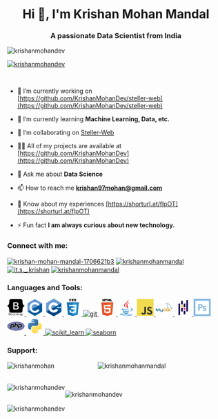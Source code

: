 <h1 align="center">Hi 👋, I'm Krishan Mohan Mandal</h1>
<h3 align="center">A passionate Data Scientist from India</h3>

<p align="left"> <img src="https://komarev.com/ghpvc/?username=krishanmohandev&label=Profile%20views&color=0e75b6&style=flat" alt="krishanmohandev" /> </p>

<p align="left"> <a href="https://github.com/ryo-ma/github-profile-trophy"><img src="https://github-profile-trophy.vercel.app/?username=krishanmohandev" alt="krishanmohandev" /></a> </p>

<p align="left"> <a href="https://twitter.com/" target="blank"><img src="https://img.shields.io/twitter/follow/?logo=twitter&style=for-the-badge" alt="" /></a> </p>

- 🔭 I’m currently working on [https://github.com/KrishanMohanDev/steller-web](https://github.com/KrishanMohanDev/steller-web)

- 🌱 I’m currently learning **Machine Learning, Data, etc.**

- 👯 I’m collaborating on [Steller-Web](https://github.com/KrishanMohanDev/steller-web)

- 👨‍💻 All of my projects are available at [https://github.com/KrishanMohanDev](https://github.com/KrishanMohanDev)

- 💬 Ask me about **Data Science**

- 📫 How to reach me **krishan97mohan@gmail.com**

- 📄 Know about my experiences [https://shorturl.at/flpOT](https://shorturl.at/flpOT)

- ⚡ Fun fact **I am always curious about new technology.**

<h3 align="left">Connect with me:</h3>
<p align="left">
<a href="https://linkedin.com/in/krishan-mohan-mandal-1706621b3" target="blank"><img align="center" src="https://raw.githubusercontent.com/rahuldkjain/github-profile-readme-generator/master/src/images/icons/Social/linked-in-alt.svg" alt="krishan-mohan-mandal-1706621b3" height="30" width="40" /></a>
<a href="https://kaggle.com/krishanmohanmandal" target="blank"><img align="center" src="https://raw.githubusercontent.com/rahuldkjain/github-profile-readme-generator/master/src/images/icons/Social/kaggle.svg" alt="krishanmohanmandal" height="30" width="40" /></a>
<a href="https://instagram.com/it.s._.krishan" target="blank"><img align="center" src="https://raw.githubusercontent.com/rahuldkjain/github-profile-readme-generator/master/src/images/icons/Social/instagram.svg" alt="it.s._.krishan" height="30" width="40" /></a>
<a href="https://www.leetcode.com/krishanmohanmandal" target="blank"><img align="center" src="https://raw.githubusercontent.com/rahuldkjain/github-profile-readme-generator/master/src/images/icons/Social/leet-code.svg" alt="krishanmohanmandal" height="30" width="40" /></a>
</p>

<h3 align="left">Languages and Tools:</h3>
<p align="left"> <a href="https://getbootstrap.com" target="_blank" rel="noreferrer"> <img src="https://raw.githubusercontent.com/devicons/devicon/master/icons/bootstrap/bootstrap-plain-wordmark.svg" alt="bootstrap" width="40" height="40"/> </a> <a href="https://www.cprogramming.com/" target="_blank" rel="noreferrer"> <img src="https://raw.githubusercontent.com/devicons/devicon/master/icons/c/c-original.svg" alt="c" width="40" height="40"/> </a> <a href="https://www.w3schools.com/cpp/" target="_blank" rel="noreferrer"> <img src="https://raw.githubusercontent.com/devicons/devicon/master/icons/cplusplus/cplusplus-original.svg" alt="cplusplus" width="40" height="40"/> </a> <a href="https://www.w3schools.com/css/" target="_blank" rel="noreferrer"> <img src="https://raw.githubusercontent.com/devicons/devicon/master/icons/css3/css3-original-wordmark.svg" alt="css3" width="40" height="40"/> </a> <a href="https://git-scm.com/" target="_blank" rel="noreferrer"> <img src="https://www.vectorlogo.zone/logos/git-scm/git-scm-icon.svg" alt="git" width="40" height="40"/> </a> <a href="https://www.w3.org/html/" target="_blank" rel="noreferrer"> <img src="https://raw.githubusercontent.com/devicons/devicon/master/icons/html5/html5-original-wordmark.svg" alt="html5" width="40" height="40"/> </a> <a href="https://www.java.com" target="_blank" rel="noreferrer"> <img src="https://raw.githubusercontent.com/devicons/devicon/master/icons/java/java-original.svg" alt="java" width="40" height="40"/> </a> <a href="https://developer.mozilla.org/en-US/docs/Web/JavaScript" target="_blank" rel="noreferrer"> <img src="https://raw.githubusercontent.com/devicons/devicon/master/icons/javascript/javascript-original.svg" alt="javascript" width="40" height="40"/> </a> <a href="https://www.mysql.com/" target="_blank" rel="noreferrer"> <img src="https://raw.githubusercontent.com/devicons/devicon/master/icons/mysql/mysql-original-wordmark.svg" alt="mysql" width="40" height="40"/> </a> <a href="https://pandas.pydata.org/" target="_blank" rel="noreferrer"> <img src="https://raw.githubusercontent.com/devicons/devicon/2ae2a900d2f041da66e950e4d48052658d850630/icons/pandas/pandas-original.svg" alt="pandas" width="40" height="40"/> </a> <a href="https://www.photoshop.com/en" target="_blank" rel="noreferrer"> <img src="https://raw.githubusercontent.com/devicons/devicon/master/icons/photoshop/photoshop-line.svg" alt="photoshop" width="40" height="40"/> </a> <a href="https://www.php.net" target="_blank" rel="noreferrer"> <img src="https://raw.githubusercontent.com/devicons/devicon/master/icons/php/php-original.svg" alt="php" width="40" height="40"/> </a> <a href="https://www.python.org" target="_blank" rel="noreferrer"> <img src="https://raw.githubusercontent.com/devicons/devicon/master/icons/python/python-original.svg" alt="python" width="40" height="40"/> </a> <a href="https://scikit-learn.org/" target="_blank" rel="noreferrer"> <img src="https://upload.wikimedia.org/wikipedia/commons/0/05/Scikit_learn_logo_small.svg" alt="scikit_learn" width="40" height="40"/> </a> <a href="https://seaborn.pydata.org/" target="_blank" rel="noreferrer"> <img src="https://seaborn.pydata.org/_images/logo-mark-lightbg.svg" alt="seaborn" width="40" height="40"/> </a> </p>

<h3 align="left">Support:</h3>
<p><a href="https://www.buymeacoffee.com/krishanmohan"> <img align="left" src="https://cdn.buymeacoffee.com/buttons/v2/default-yellow.png" height="50" width="210" alt="krishanmohan" /></a><a href="https://ko-fi.com/krishanmohanmandal"> <img align="left" src="https://cdn.ko-fi.com/cdn/kofi3.png?v=3" height="50" width="210" alt="krishanmohanmandal" /></a></p><br><br>

<p><img align="left" src="https://github-readme-stats.vercel.app/api/top-langs?username=krishanmohandev&show_icons=true&locale=en&layout=compact" alt="krishanmohandev" /></p>

<p>&nbsp;<img align="center" src="https://github-readme-stats.vercel.app/api?username=krishanmohandev&show_icons=true&locale=en" alt="krishanmohandev" /></p>

<p><img align="center" src="https://github-readme-streak-stats.herokuapp.com/?user=krishanmohandev&" alt="krishanmohandev" /></p>
